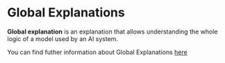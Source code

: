 # Global Explanations

**Global explanation** is an explanation that allows understanding the whole logic of a model used by an AI system.

You can find futher information about Global Explanations [here](../../Transparency/global_local.md)
